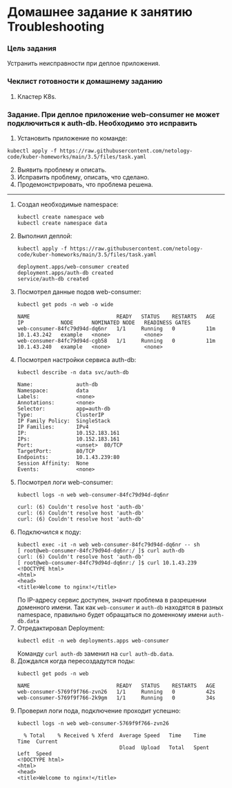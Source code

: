 # Домашнее задание к занятию Troubleshooting

### Цель задания

Устранить неисправности при деплое приложения.

### Чеклист готовности к домашнему заданию

1. Кластер K8s.

### Задание. При деплое приложение web-consumer не может подключиться к auth-db. Необходимо это исправить

1. Установить приложение по команде:
```shell
kubectl apply -f https://raw.githubusercontent.com/netology-code/kuber-homeworks/main/3.5/files/task.yaml
```
2. Выявить проблему и описать.
3. Исправить проблему, описать, что сделано.
4. Продемонстрировать, что проблема решена.

-----

1. Создал необходимые namespace:
    ```
    kubectl create namespace web
    kubectl create namespace data
    ```
2. Выполнил деплой:
    ```
    kubectl apply -f https://raw.githubusercontent.com/netology-code/kuber-homeworks/main/3.5/files/task.yaml
    ```
    ```
    deployment.apps/web-consumer created
    deployment.apps/auth-db created
    service/auth-db created
    ```
3. Посмотрел данные подов web-consumer:
    ```
    kubectl get pods -n web -o wide
    ```
    ```
    NAME                            READY   STATUS    RESTARTS   AGE   IP            NODE      NOMINATED NODE   READINESS GATES
    web-consumer-84fc79d94d-dq6nr   1/1     Running   0          11m   10.1.43.242   example   <none>           <none>
    web-consumer-84fc79d94d-cgb58   1/1     Running   0          11m   10.1.43.240   example   <none>           <none>
    ```
4. Посмотрел настройки сервиса auth-db:
    ```
    kubectl describe -n data svc/auth-db
    ```
    ```
    Name:              auth-db
    Namespace:         data
    Labels:            <none>
    Annotations:       <none>
    Selector:          app=auth-db
    Type:              ClusterIP
    IP Family Policy:  SingleStack
    IP Families:       IPv4
    IP:                10.152.183.161
    IPs:               10.152.183.161
    Port:              <unset>  80/TCP
    TargetPort:        80/TCP
    Endpoints:         10.1.43.239:80
    Session Affinity:  None
    Events:            <none>
    ```
5. Посмотрел логи web-consumer:
    ```
    kubectl logs -n web web-consumer-84fc79d94d-dq6nr
    ```
    ```
    curl: (6) Couldn't resolve host 'auth-db'
    curl: (6) Couldn't resolve host 'auth-db'
    curl: (6) Couldn't resolve host 'auth-db'
    ```
6. Подключился к поду:
    ```
    kubectl exec -it -n web web-consumer-84fc79d94d-dq6nr -- sh
    [ root@web-consumer-84fc79d94d-dq6nr:/ ]$ curl auth-db
    curl: (6) Couldn't resolve host 'auth-db'
    [ root@web-consumer-84fc79d94d-dq6nr:/ ]$ curl 10.1.43.239
    <!DOCTYPE html>
    <html>
    <head>
    <title>Welcome to nginx!</title>
    ```
    По IP-адресу сервис доступен, значит проблема в разрешении доменного имени. Так как `web-consumer` и `auth-db` находятся 
в разных namespace, правильно будет обращаться по доменному имени `auth-db.data`
7. Отредактировал Deployment:
    ```
    kubectl edit -n web deployments.apps web-consumer 
    ```
    Команду `curl auth-db` заменил на `curl auth-db.data`. 
8. Дождался когда пересоздадутся поды:
    ```
    kubectl get pods -n web
    ```
    ```
    NAME                            READY   STATUS    RESTARTS   AGE
    web-consumer-5769f9f766-zvn26   1/1     Running   0          42s
    web-consumer-5769f9f766-2k9gm   1/1     Running   0          34s
    ```
9. Проверил логи пода, подключение проходит успешно:
    ```
    kubectl logs -n web web-consumer-5769f9f766-zvn26
    ```
    ```
      % Total    % Received % Xferd  Average Speed   Time    Time     Time  Current
                                     Dload  Upload   Total   Spent    Left  Speed
    <!DOCTYPE html>
    <html>
    <head>
    <title>Welcome to nginx!</title>
    ```
